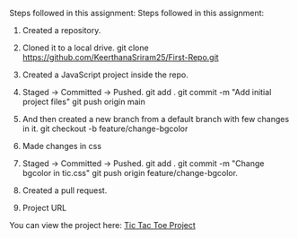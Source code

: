 Steps followed in this assignment:
Steps followed in this assignment:
1. Created a repository.
2. Cloned it to a local drive.
   git clone https://github.com/KeerthanaSriram25/First-Repo.git
3. Created a JavaScript project inside the repo.
4. Staged -> Committed -> Pushed.
   git add .
   git commit -m "Add initial project files"
   git push origin main

5. And then created a new branch from a default branch with few changes in it.
   git checkout -b feature/change-bgcolor
6. Made changes in css 
7. Staged -> Committed -> Pushed.
     git add .
     git commit -m "Change bgcolor in tic.css"
     git push origin feature/change-bgcolor.
8. Created a pull request.
9. Project URL

You can view the project here: [Tic Tac Toe Project](file:///C:/Users/Keerthana.Sriram/msg-folder/First-Repo/tic.html)

   
